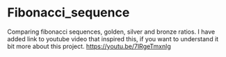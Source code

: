 # Fibonacci_sequence
Comparing fibonacci sequences, golden, silver and bronze ratios. I have added link to youtube video that inspired this, if you want to understand it bit more about this project.
https://youtu.be/7lRgeTmxnlg
